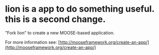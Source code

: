 lion is a app to do something useful.
this is a second change.
=====

"Fork lion" to create a new MOOSE-based application.

For more information see: [http://mooseframework.org/create-an-app/](http://mooseframework.org/create-an-app/)

